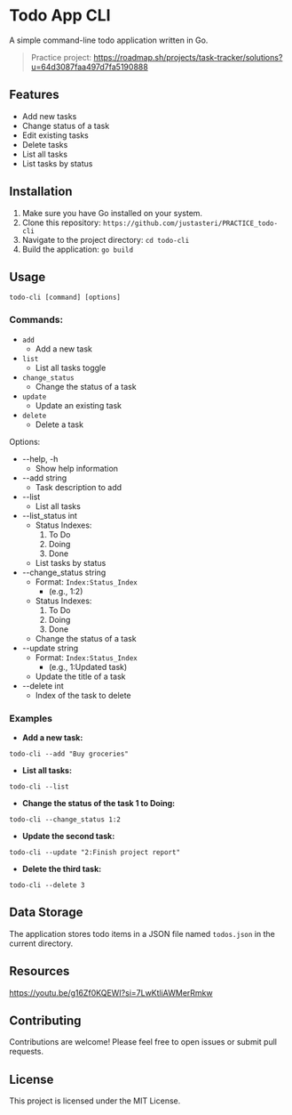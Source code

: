 # Todo App CLI

A simple command-line todo application written in Go.

> Practice project: https://roadmap.sh/projects/task-tracker/solutions?u=64d3087faa497d7fa5190888

## Features

- Add new tasks
- Change status of a task
- Edit existing tasks
- Delete tasks
- List all tasks
- List tasks by status

## Installation

1. Make sure you have Go installed on your system.
2. Clone this repository: `https://github.com/justasteri/PRACTICE_todo-cli`
3. Navigate to the project directory: `cd todo-cli`
4. Build the application: `go build`

## Usage

`todo-cli [command] [options]`

### Commands:

- `add` 
    - Add a new task 
- `list` 
    - List all tasks toggle 
- `change_status` 
    - Change the status of a task
- `update` 
    - Update an existing task 
- `delete` 
    - Delete a task

Options:

* --help, -h 
    - Show help information
* --add string
    - Task description to add
* --list 
    - List all tasks
* --list_status int
    - Status Indexes:
        1. To Do
        2. Doing
        3. Done
    - List tasks by status
* --change_status string
    - Format: `Index:Status_Index`
        - (e.g., 1:2) 
    - Status Indexes:
        1. To Do
        2. Doing
        3. Done
    - Change the status of a task
* --update string 
    - Format: `Index:Status_Index`
        - (e.g., 1:Updated task) 
    - Update the title of a task 
* --delete int 
    - Index of the task to delete 

### Examples

- **Add a new task:**

`todo-cli --add "Buy groceries"`

- **List all tasks:**

`todo-cli --list`

- **Change the status of the task 1 to Doing:**

`todo-cli --change_status 1:2`

- **Update the second task:**

`todo-cli --update "2:Finish project report"`

- **Delete the third task:**

`todo-cli --delete 3`

## Data Storage

The application stores todo items in a JSON file named `todos.json` in the current directory.

## Resources
https://youtu.be/g16Zf0KQEWI?si=7LwKtliAWMerRmkw

## Contributing

Contributions are welcome! Please feel free to open issues or submit pull requests.


## License

This project is licensed under the MIT License. 
